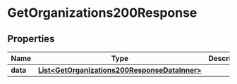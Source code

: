 

# GetOrganizations200Response


## Properties

| Name | Type | Description | Notes |
|------------ | ------------- | ------------- | -------------|
|**data** | [**List&lt;GetOrganizations200ResponseDataInner&gt;**](GetOrganizations200ResponseDataInner.md) |  |  [optional] |



